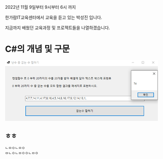 2022년 11월 9일부터 9시부터 6시 까지 

한가람IT교육센터에서 교육을 듣고 있는 박성진 입니다.

지금까지 배웠던 교육과정 및 프로젝트들을 나열하겠습니다.


# C#의 개념 및 구문 

![ㅇㅇ](https://github.com/SungJin-Parkk/Project/blob/main/img/%EC%B2%AB%EB%B2%88%EC%A7%B8.png)

## ㅎㅎ
```
ㄴㅁㅇㄴㅁㅇ
ㅁㄴㅇㄴㅁㅇㅇㄴㅁㅇ
```
